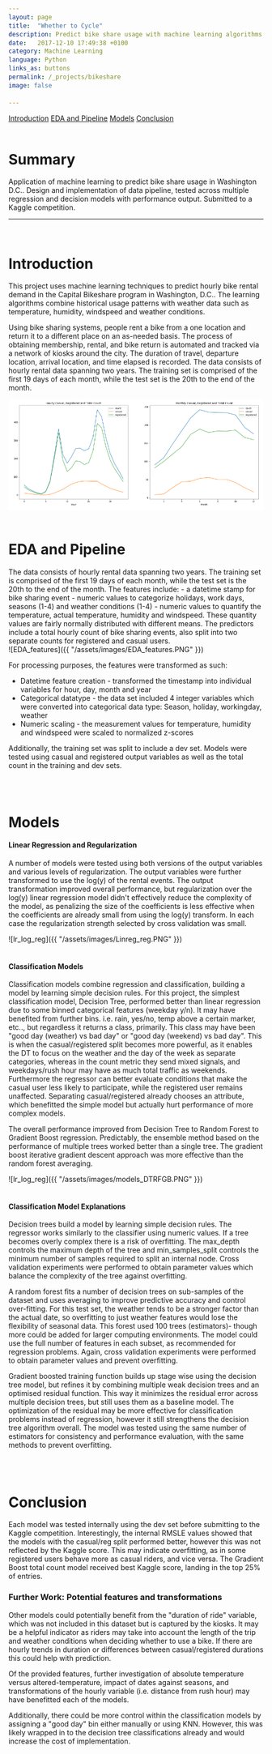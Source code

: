 ```yaml
---
layout: page
title:  "Whether to Cycle"
description: Predict bike share usage with machine learning algorithms
date:   2017-12-10 17:49:38 +0100
category: Machine Learning
language: Python
links_as: buttons
permalink: /_projects/bikeshare
image: false

---
```

<div id="nav" class="clearfix">
<a href="#1">Introduction</a>  
<a href="#2">EDA and Pipeline</a>  
<a href="#3">Models</a>
<a href="#4">Conclusion</a>
</div>
<br>
<h1>Summary</h1>
Application of machine learning to predict bike share usage in Washington D.C.. Design and implementation of data pipeline, tested across multiple regression and decision models with performance output. Submitted to a Kaggle competition.
<br>


<hr class="style-thin">

<br>
<h1><a name="1"></a>Introduction</h1>
This project uses machine learning techniques to predict hourly bike rental demand in the Capital Bikeshare program in Washington, D.C.. The learning algorithms combine historical usage patterns with weather data such as temperature, humidity, windspeed and weather conditions.

Using bike sharing systems, people rent a bike from a one location and return it to a different place on an as-needed basis. The process of obtaining membership, rental, and bike return is automated and tracked via a network of kiosks around the city. The duration of travel, departure location, arrival location, and time elapsed is recorded. The data consists of hourly rental data spanning two years. The training set is comprised of the first 19 days of each month, while the test set is the 20th to the end of the month.

<img src="/assets/images/EDA_count.PNG" alt="drawing" />
<br><br>


<h1><a name="2"></a>EDA and Pipeline</h1>
The data consists of hourly rental data spanning two years. The training set is comprised of the first 19 days of each month, while the test set is the 20th to the end of the month.
The features include:
- a datetime stamp for bike sharing event
- numeric values to categorize holidays, work days, seasons (1-4) and weather conditions (1-4)
- numeric values to quantify the temperature, actual temperature, humidity and windspeed. These quantity values are fairly normally distributed with different means.
The predictors include a total hourly count of bike sharing events, also split into two separate counts for registered and casual users.
<br>
![EDA_features]({{ "/assets/images/EDA_features.PNG"  }})
<br>

For processing purposes, the features were transformed as such:
- Datetime feature creation - transformed the timestamp into individual variables for hour, day, month and year
- Categorical datatype - the data set included 4 integer variables which were converted into categorical data type: Season, holiday, workingday, weather
- Numeric scaling - the measurement values for temperature, humidity and windspeed were scaled to normalized z-scores

Additionally, the training set was split to include a dev set. Models were tested using casual and registered output variables as well as the total count in the training and dev sets.

<br><br>
<h1><a name="3"></a>Models</h1>

#### Linear Regression and Regularization
A number of models were tested using both versions of the output variables and various levels of regularization. The output variables were further transformed to use the log(y) of the rental events. The output transformation improved overall performance, but regularization over the log(y) linear regression model didn't effectively reduce the complexity of the model, as penalizing the size of the coefficients is less effective when the coefficients are already small from using the log(y) transform. In each case the regularization strength selected by cross validation was small.

![lr_log_reg]({{ "/assets/images/Linreg_reg.PNG"  }})
<br><br>
#### Classification Models
Classification models combine regression and classification, building a model by learning simple decision rules. For this project, the simplest classification model, Decision Tree, performed better than linear regression due to some binned categorical features (weekday y/n). It may have benefited from further bins. i.e. rain, yes/no, temp above a certain marker, etc.., but regardless it returns a class, primarily. This class may have been "good day (weather) vs bad day" or "good day (weekend) vs bad day". This is when the casual/registered split becomes more powerful, as it enables the DT to focus on the weather and the day of the week as separate categories, whereas in the count metric they send mixed signals, and weekdays/rush hour may have as much total traffic as weekends. Furthermore the regressor can better evaluate conditions that make the casual user less likely to participate, while the registered user remains unaffected. Separating casual/registered already chooses an attribute, which benefitted the simple model but actually hurt performance of more complex models.

The overall performance improved from Decision Tree to Random Forest to Gradient Boost regression. Predictably, the ensemble method based on the performance of multiple trees worked better than a single tree. The gradient boost iterative gradient descent approach was more effective than the random forest averaging.

![lr_log_reg]({{ "/assets/images/models_DTRFGB.PNG"  }})
<br><br>
#### Classification Model Explanations

Decision trees build a model by learning simple decision rules. The regressor works similarly to the classifier using numeric values. If a tree becomes overly complex there is a risk of overfitting. The max_depth controls the maximum depth of the tree and min_samples_split controls the minimum number of samples required to split an internal node. Cross validation experiments were performed to obtain parameter values which balance the complexity of the tree against overfitting.

A random forest fits a number of decision trees on sub-samples of the dataset and uses averaging to improve predictive accuracy and control over-fitting.  For this test set, the weather tends to be a stronger factor than the actual date, so overfitting to just weather features would lose the flexibility of seasonal data. This forest used 100 trees (estimators)- though more could be added for larger computing environments. The model could use the full number of features in each subset, as recommended for regression problems. Again, cross validation experiments were performed to obtain parameter values and prevent overfitting.

Gradient boosted training function builds up stage wise using the decision tree model, but refines it by combining multiple weak decision trees and an optimised residual function. This way it minimizes the residual error across multiple decision trees, but still uses them as a baseline model. The optimization of the residual may be more effective for classification problems instead of regression, however it still strengthens the decision tree algorithm overall. The model was tested using the same number of estimators for consistency and performance evaluation, with the same methods to prevent overfitting.

<br><br>
<h1><a name="4"></a>Conclusion</h1>

Each model was tested internally using the dev set before submitting to the Kaggle competition. Interestingly, the internal RMSLE values showed that the models with the casual/reg split performed better, however this was not reflected by the Kaggle score. This may indicate overfitting, as in some registered users behave more as casual riders, and vice versa. The Gradient Boost total count model received best Kaggle score, landing in the top 25% of entries.

### Further Work: Potential features and transformations

Other models could potentially benefit from the "duration of ride" variable, which was not included in this dataset but is captured by the kiosks. It may be a helpful indicator as riders may take into account the length of the trip and weather conditions when deciding whether to use a bike. If there are hourly trends in duration or differences between casual/registered durations this could help with prediction.

Of the provided features, further investigation of absolute temperature versus altered-temperature, impact of dates against seasons, and transformations of the hourly variable (i.e. distance from rush hour) may have benefitted each of the models.

Additionally, there could be more control within the classification models by assigning a "good day" bin either manually or using KNN. However, this was likely wrapped in to the decision tree classifications already and would increase the cost of implementation.
